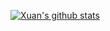 [![Xuan's github stats](https://github-readme-stats.vercel.app/api?username=Xuan-1998)](https://github.com/anuraghazra/github-readme-stats)
